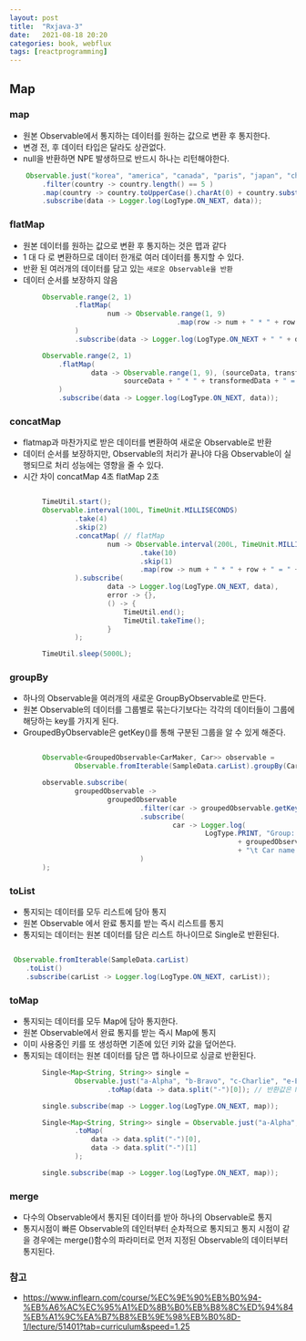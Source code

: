 ```yaml
---
layout: post
title:  "Rxjava-3"
date:   2021-08-18 20:20
categories: book, webflux
tags: [reactprogramming]
---
```



## Map

### map
- 원본 Observable에서 통지하는 데이터를 원하는 값으로 변환 후 통지한다.
- 변경 전, 후 데이터 타입은 달라도 상관없다.
- null을 반환하면 NPE 발생하므로 반드시 하나는 리턴해야한다.

```java
    Observable.just("korea", "america", "canada", "paris", "japan", "china")
        .filter(country -> country.length() == 5 )
        .map(country -> country.toUpperCase().charAt(0) + country.substring(1))
        .subscribe(data -> Logger.log(LogType.ON_NEXT, data));
```

### flatMap
- 원본 데이터를 원하는 값으로 변환 후 통지하는 것은 맵과 같다
- 1 대 다 로 변환하므로 데이터 한개로 여러 데이터를 통지할 수 있다.
- 반환 된 여러개의 데이터를 담고 있는 `새로운 Observable을 반환`
- 데이터 순서를 보장하지 않음

```java
        Observable.range(2, 1)
                .flatMap(
                        num -> Observable.range(1, 9)
                                         .map(row -> num + " * " + row + " = " + num * row)
                )
                .subscribe(data -> Logger.log(LogType.ON_NEXT + " " + data.getClass(), data));

        Observable.range(2, 1)
            .flatMap(
                    data -> Observable.range(1, 9), (sourceData, transformedData) ->
                            sourceData + " * " + transformedData + " = " + sourceData * transformedData
            )
            .subscribe(data -> Logger.log(LogType.ON_NEXT, data));

```

### concatMap
- flatmap과 마찬가지로 받은 데이터를 변환하여 새로운 Observable로 반환
- 데이터 순서를 보장하지만, Observable의 처리가 끝나야 다음 Observable이 실행되므로 처리 성능에는 영향을 줄 수 있다.
- 시간 차이 concatMap 4초 flatMap 2초

```java

        TimeUtil.start();
        Observable.interval(100L, TimeUnit.MILLISECONDS)
                .take(4)
                .skip(2)
                .concatMap( // flatMap
                        num -> Observable.interval(200L, TimeUnit.MILLISECONDS)
                                .take(10)
                                .skip(1)
                                .map(row -> num + " * " + row + " = " + num * row)
                ).subscribe(
                        data -> Logger.log(LogType.ON_NEXT, data),
                        error -> {},
                        () -> {
                            TimeUtil.end();
                            TimeUtil.takeTime();
                        }
                );

        TimeUtil.sleep(5000L);

```

### groupBy
- 하나의 Observable을 여러개의 새로운 GroupByObservable로 만든다.
- 원본 Observable의 데이터를 그룹별로 묶는다기보다는 각각의 데이터들이 그룹에 해당하는 key를 가지게 된다.
- GroupedByObservable은 getKey()를 통해 구분된 그룹을 알 수 있게 해준다.

```java

        Observable<GroupedObservable<CarMaker, Car>> observable =
                Observable.fromIterable(SampleData.carList).groupBy(Car::getCarMaker);

        observable.subscribe(
                groupedObservable ->
                        groupedObservable
                                .filter(car -> groupedObservable.getKey().equals(CarMaker.CHEVROLET))
                                .subscribe(
                                        car -> Logger.log(
                                                LogType.PRINT, "Group: "
                                                        + groupedObservable.getKey()
                                                        + "\t Car name: " + car.getCarName())
                                )
        );
```

### toList
- 통지되는 데이터를 모두 리스트에 담아 통지
- 원본 Observable 에서 완료 통지를 받는 즉시 리스트를 통지
- 통지되는 데이터는 원본 데이터를 담은 리스트 하나이므로 Single로 반환된다.

```java

 Observable.fromIterable(SampleData.carList)
    .toList()
    .subscribe(carList -> Logger.log(LogType.ON_NEXT, carList));
```

### toMap
- 통지되는 데이터를 모두 Map에 담아 통지한다.
- 원본 Observable에서 완료 통지를 받는 즉시 Map에 통지
- 이미 사용중인 키를 또 생성하면 기존에 있던 키와 값을 덮어쓴다.
- 통지되는 데이터는 원본 데이터를 담은 맵 하나이므로 싱글로 반환된다.

```java
        Single<Map<String, String>> single =
                Observable.just("a-Alpha", "b-Bravo", "c-Charlie", "e-Echo")
                        .toMap(data -> data.split("-")[0]); // 반환값은 Map의 key가 된다.

        single.subscribe(map -> Logger.log(LogType.ON_NEXT, map));

        Single<Map<String, String>> single = Observable.just("a-Alpha", "b-Bravo", "c-Charlie", "e-Echo")
                .toMap(
                    data -> data.split("-")[0],
                    data -> data.split("-")[1]
                );

        single.subscribe(map -> Logger.log(LogType.ON_NEXT, map));
```

### merge
- 다수의 Observable에서 통지된 데이터를 받아 하나의 Observable로 통지
- 통지시점이 빠른 Observable의 데인터부터 순차적으로 통지되고 통지 시점이 같을 경우에는 merge()함수의 파라미터로 먼저 지정된 Observable의 데이터부터 통지된다.

### 참고 
* <https://www.inflearn.com/course/%EC%9E%90%EB%B0%94-%EB%A6%AC%EC%95%A1%ED%8B%B0%EB%B8%8C%ED%94%84%EB%A1%9C%EA%B7%B8%EB%9E%98%EB%B0%8D-1/lecture/51401?tab=curriculum&speed=1.25>



